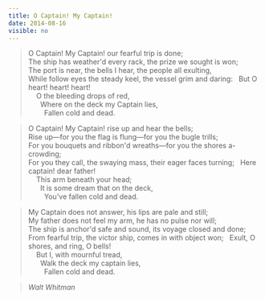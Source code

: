 ```yaml
---
title: O Captain! My Captain!
date: 2014-08-16
visible: no
---
```


> O Captain! My Captain! our fearful trip is done;<br>
> The ship has weather'd every rack, the prize we sought is won;<br>
> The port is near, the bells I hear, the people all exulting,<br>
> While follow eyes the steady keel, the vessel grim and daring:
> &nbsp;&nbsp;But O heart! heart! heart!<br>
> &nbsp;&nbsp;&nbsp;&nbsp;O the bleeding drops of red,<br>
> &nbsp;&nbsp;&nbsp;&nbsp;&nbsp;&nbsp;Where on the deck my Captain lies,<br>
> &nbsp;&nbsp;&nbsp;&nbsp;&nbsp;&nbsp;&nbsp;&nbsp;Fallen cold and dead.

> O Captain! My Captain! rise up and hear the bells;<br>
> Rise up—for you the flag is flung—for you the bugle trills;<br>
> For you bouquets and ribbon'd wreaths—for you the shores a-crowding;<br>
> For you they call, the swaying mass, their eager faces turning;
> &nbsp;&nbsp;Here captain! dear father!<br>
> &nbsp;&nbsp;&nbsp;&nbsp;This arm beneath your head;<br>
> &nbsp;&nbsp;&nbsp;&nbsp;&nbsp;&nbsp;It is some dream that on the deck,<br>
> &nbsp;&nbsp;&nbsp;&nbsp;&nbsp;&nbsp;&nbsp;&nbsp;You've fallen cold and dead.

> My Captain does not answer, his lips are pale and still;<br>
> My father does not feel my arm, he has no pulse nor will;<br>
> The ship is anchor'd safe and sound, its voyage closed and done;<br>
> From fearful trip, the victor ship, comes in with object won;
> &nbsp;&nbsp;Exult, O shores, and ring, O bells!<br>
> &nbsp;&nbsp;&nbsp;&nbsp;But I, with mournful tread,<br>
> &nbsp;&nbsp;&nbsp;&nbsp;&nbsp;&nbsp;Walk the deck my captain lies,<br>
> &nbsp;&nbsp;&nbsp;&nbsp;&nbsp;&nbsp;&nbsp;&nbsp;Fallen cold and dead.

> <cite>Walt Whitman</cite>
